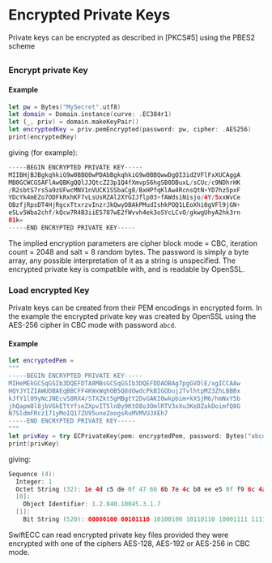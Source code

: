 # Encrypted Private Keys

Private keys can be encrypted as described in [PKCS#5] using the PBES2 scheme

## 

### Encrypt private Key

#### Example

```swift
let pw = Bytes("MySecret".utf8)
let domain = Domain.instance(curve: .EC384r1)
let (_, priv) = domain.makeKeyPair()
let encryptedKey = priv.pemEncrypted(password: pw, cipher: .AES256)
print(encryptedKey)
```

giving (for example):

```swift
-----BEGIN ENCRYPTED PRIVATE KEY-----
MIIBHjBJBgkqhkiG9w0BBQ0wPDAbBgkqhkiG9w0BBQwwDgQI3id2VFlFxXUCAggA
MB0GCWCGSAFlAwQBKgQQlJJQtcZ23p1Q4fXmvpS6hgSB0DBuxL/sCUc/c9NDhrHK
/R2sbtS7rs5a9zUFwcMNV1nVUCK1SSbaCg8/BxHPfqKlAw4RcnsQtN+YD7hz5pxF
YDcYk4mEZo7ODFkRxhKF7vLsUsRZAl2XYGIJflp03+fAWdsiNisjo/4Y/5xxWvCe
OBzfjRpsDT4HjRgcxTtxrzvInzrJkQwyDBAkPMudIshkPOQ1LEoXhi0gVFl9jGN+
eSLv5Wba2chf/kQcw7R4B3iiE5787wE2fWvvh4ek3oSYcLCvO/gkwgUhyA2hk3rn
01k=
-----END ENCRYPTED PRIVATE KEY-----
```

The implied encryption parameters are cipher block mode = CBC, iteration count = 2048 and salt = 8 random bytes.
The password is simply a byte array, any possible interpretation of it as a string is unspecified.
The encrypted private key is compatible with, and is readable by OpenSSL.

### Load encrypted Key

Private keys can be created from their PEM encodings in encrypted form.
In the example the encrypted private key was created by OpenSSL using the AES-256 cipher in CBC mode with password `abcd`.

#### Example

```swift
let encryptedPem =
"""
-----BEGIN ENCRYPTED PRIVATE KEY-----
MIHeMEkGCSqGSIb3DQEFDTA8MBsGCSqGSIb3DQEFDDAOBAg7pgGVDlE/xgICCAAw
HQYJYIZIAWUDBAEqBBCFF4KWxWqhOB5Q8dOwdcPkBIGQbuj2TvlhtpMZ3ZhLBBBx
kJfY1l09yNcJNEcvS8RX4/STXZkt5gMBgtY2DvGAKI0wkpbim+kXSjM6/hmNxY5b
jhQapm8l8jbVGkETtYfseZXpvIT5lnBy9KtO8o3OmlRTV3xXu3KeDZakDoimfQ8G
N7SldmFRcz171yMoIQ17ZU95uneZoogsRuMVMVUJXEh7
-----END ENCRYPTED PRIVATE KEY-----
"""
let privKey = try ECPrivateKey(pem: encryptedPem, password: Bytes("abcd".utf8))
print(privKey)
```

giving:

```swift
Sequence (4):
  Integer: 1
  Octet String (32): 1e 4d c5 de 0f 47 66 6b 7e 4c b8 ee e5 0f f9 6c 4a d3 4f 6f 2e 07 f7 fc e7 c8 24 dd 17 18 fd fa
  [0]:
    Object Identifier: 1.2.840.10045.3.1.7
  [1]:
    Bit String (520): 00000100 00101110 10100100 10110110 10001111 11111010 00111111 00000111 01011010 01011101 01110000 01100001 10110000 10101110 01011010 10011100 10001111 00110100 11010000 11111101 10010110 11001110 00101011 10001111 11000001 10101001 11000000 00001101 00011101 11011101 11001011 10101110 10011000 11001011 10000101 01110001 10100010 11100000 01100011 01101010 11110100 11011101 00011000 01011101 10010110 01010101 10110011 00101101 01010000 10100010 00110001 10000100 11011001 00111001 00011000 01100100 10001110 11011111 10011100 00010100 10110101 11011010 00111010 10101100 11111100
```

SwiftECC can read encrypted private key files provided they were encrypted with one of the ciphers AES-128, AES-192 or AES-256 in CBC mode.
